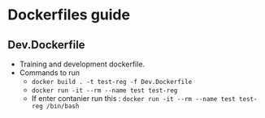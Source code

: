 # Dockerfiles guide

## Dev.Dockerfile
- Training and development dockerfile.
- Commands to run
  - `docker build . -t test-reg -f Dev.Dockerfile`
  - `docker run -it --rm --name test test-reg`
  - If enter  contanier run this : `docker run -it --rm --name test test-reg /bin/bash`
